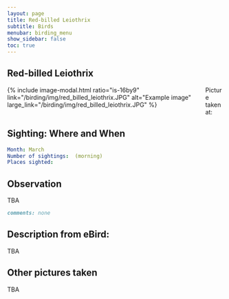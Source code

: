 ```yaml
---
layout: page
title: Red-billed Leiothrix
subtitle: Birds
menubar: birding_menu
show_sidebar: false
toc: true
---
```


## Red-billed Leiothrix

<div class="columns">
<div class="column is-6">
{% include image-modal.html ratio="is-16by9" link="/birding/img/red_billed_leiothrix.JPG" alt="Example image" large_link="/birding/img/red_billed_leiothrix.JPG" %}
</div>
<div class="column is-6">
Picture taken at:
</div>
</div>

## Sighting: Where and When
```yaml
Month: March
Number of sightings:  (morning)
Places sighted: 
```

## Observation
TBA

```markdown
comments: none
```

## Description from eBird:
TBA


## Other pictures taken
TBA
